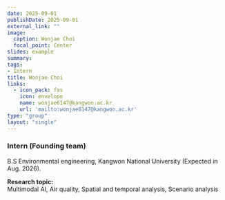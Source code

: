 ```yaml
---
date: 2025-09-01
publishDate: 2025-09-01
external_link: ""
image:
  caption: Wonjae Choi
  focal_point: Center
slides: example
summary:
tags:
- Intern
title: Wonjae Choi
links:
  - icon_pack: fas
    icon: envelope
    name: wonjae6147@kangwon.ac.kr
    url: 'mailto:wonjae6147@kangwon.ac.kr'
type: "group"
layout: "single"
---
```


### Intern (Founding team) ###
B.S Environmental engineering, Kangwon National University (Expected in Aug. 2026).

**Research topic:**
<br>
Multimodal AI, Air quality, Spatial and temporal analysis, Scenario analysis
